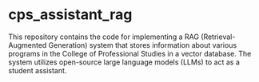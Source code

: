 # cps_assistant_rag
This repository contains the code for implementing a RAG (Retrieval-Augmented Generation) system that stores information about various programs in the College of Professional Studies in a vector database. The system utilizes open-source large language models (LLMs) to act as a student assistant.
